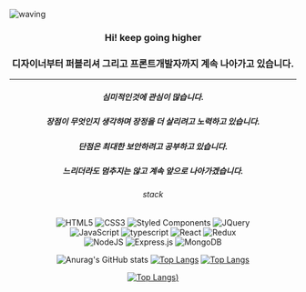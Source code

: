 ![waving](https://capsule-render.vercel.app/api?type=waving&height=250&text=HyangHoon!&fontAlign=72&fontAlignY=40&color=gradient)
<div align="center">

### Hi! keep going higher  
### 디자이너부터 퍼블리셔 그리고 프론트개발자까지 계속 나아가고 있습니다.  

---

##### 심미적인것에 관심이 많습니다.
##### 장점이 무엇인지 생각하며 장정을 더 살리려고 노력하고 있습니다.
##### 단점은 최대한 보안하려고 공부하고 있습니다.
##### 느리더라도 멈추지는 않고 계속 앞으로 나아가겠습니다.

###### stack
  ![HTML5](https://img.shields.io/badge/HTML5-E34F26?style=for-the-badge&logo=HTML5&logoColor=white)
  ![CSS3](https://img.shields.io/badge/CSS3-1572B6?style=for-the-badge&logo=CSS3&logoColor=white&logoColor=white)
  ![Styled Components](https://img.shields.io/badge/styled--components-DB7093?style=for-the-badge&logo=styled-components&logoColor=white)
  ![JQuery](https://img.shields.io/badge/jquery-0769AD.svg?style=for-the-badge&logo=jquery&logoColor=white)<br />
  ![JavaScript](https://img.shields.io/badge/javascript-%23323330.svg?style=for-the-badge&logo=javascript&logoColor=%23F7DF1E)
  ![typescript](https://img.shields.io/badge/typescript-3178C6?style=for-the-badge&logo=typescript&logoColor=white)
  ![React](https://img.shields.io/badge/react-61DAFB?style=for-the-badge&logo=react&logoColor=white)
  ![Redux](https://img.shields.io/badge/redux--toolkit-%23593d88.svg?style=for-the-badge&logo=redux&logoColor=white)<br />
  ![NodeJS](https://img.shields.io/badge/node.js-6DA55F?style=for-the-badge&logo=node.js&logoColor=white)
  ![Express.js](https://img.shields.io/badge/express.js-%23404d59.svg?style=for-the-badge&logo=express&logoColor=%2361DAFB)
  ![MongoDB](https://img.shields.io/badge/MongoDB-%234ea94b.svg?style=for-the-badge&logo=mongodb&logoColor=white)
<br />

![Anurag's GitHub stats](https://github-readme-stats.vercel.app/api?username=wihyanghoon&hide=contribs,issues)
[![Top Langs](https://github-readme-stats.vercel.app/api/top-langs/?username=wihyanghoon&hide_progress=true)](https://github.com/wihyanghoon/github-readme-stats)
  [![Top Langs](https://github-readme-stats.vercel.app/api/top-langs/?username=wihyanghoon&hide_progress=true)](https://github.com/anuraghazra/github-readme-stats)
  
  [![Top Langs](https://github-readme-stats.vercel.app/api/top-langs/?username=wihyanghoon&hide_progress=true))](https://github.com/anuraghazra/github-readme-stats)
</div>
